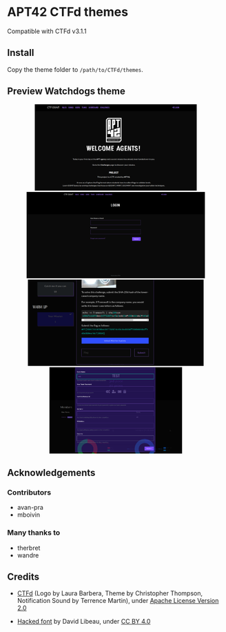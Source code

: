 # APT42 CTFd themes

Compatible with CTFd v3.1.1

## Install

Copy the theme folder to `/path/to/CTFd/themes`.

## Preview Watchdogs theme

<p align="center">
  <img src="screenshots/preview00.png" alt="main page" height="200" /> <img src="screenshots/preview01.png" alt="login" height="200" />
  <img src="screenshots/preview02.png" alt="challenge" height="200" /> <img src="screenshots/preview03.png" alt="team" height="200" />
</p>

## Acknowledgements

### Contributors

* avan-pra
* mboivin

### Many thanks to

* therbret
* wandre

## Credits

- [CTFd](https://github.com/CTFd/CTFd) (Logo by Laura Barbera, Theme by Christopher Thompson, Notification Sound by Terrence Martin), under [Apache License
Version 2.0](https://www.apache.org/licenses/LICENSE-2.0)

- [Hacked font](https://watchdogsfont.com/) by David Libeau, under [CC BY 4.0](https://creativecommons.org/licenses/by/4.0/)
